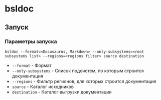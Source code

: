 # bsldoc

## Запуск

### Параметры запуска

`bsldoc --format=<Docusaurus, Markdown> --only-subsystems=<root subsystems list> --regions=<regions filter> source destination`

* `--format` - Формат
* `--only-subsystems` - Список подсистем, по которым строится документация
* `--regions` - Фильтр регионов, для которых строится документация
* `source` - Каталог исходников
* `destination` - Каталог выгрузки документации